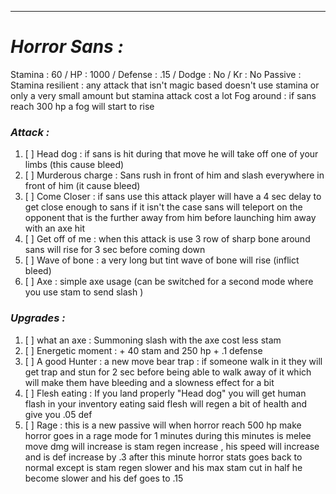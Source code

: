 __________________________________________________________________________
# ***Horror Sans :***
Stamina : 60 / HP : 1000 / Defense : .15 / Dodge : No / Kr : No
Passive :
	Stamina resilient : any attack that isn't magic based doesn't use stamina or only a very small amount but stamina attack cost a lot
	Fog around : if sans reach 300 hp a fog will start to rise 
### ***Attack :***
1. [ ] Head dog : if sans is hit during that move he will take off one of your limbs (this cause bleed)
2. [ ] Murderous charge : Sans rush in front of him and slash everywhere in front of him (it cause bleed)
3. [ ] Come Closer : if sans use this attack player will have a 4 sec delay to get close enough to sans if it isn't the case  sans will teleport on the opponent that is the further away from him before launching him away with an axe hit
4. [ ] Get off of me : when this attack is use 3 row of sharp bone around sans will rise for 3 sec before coming down 
5. [ ] Wave of bone : a very long but tint wave of bone will rise (inflict bleed)
6. [ ] Axe : simple axe usage (can be switched for a second mode where you use stam to send slash )

### ***Upgrades :***
1. [ ] what an axe : Summoning slash with the axe cost less stam
2. [ ] Energetic moment : + 40 stam and 250 hp + .1 defense
3. [ ] A good Hunter : a new move bear trap : if someone walk in it they will get trap and stun for 2 sec before being able to walk away of it which will make them have bleeding and a slowness effect for a bit
4. [ ] Flesh eating : If you land properly "Head dog" you will get human flash in your inventory eating said flesh will regen a bit of health and give you .05 def
5. [ ] Rage : this is a new passive will when horror reach 500 hp make horror goes in a rage mode for 1 minutes during this minutes is melee move dmg will increase is stam regen increase , his speed will increase and is def increase by .3 after this minute horror stats goes back to normal except is stam regen slower and his max stam cut in half he become slower and his def goes to .15